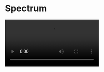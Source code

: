 # Spectrum
![效果图](https://github.com/whde/Spectrum/blob/master/ScreenRecording_05-17-2019%2007-33-54.MP4?raw=true)
